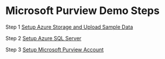 # Microsoft Purview Demo Steps

Step 1 
[Setup Azure Storage and Upload Sample Data](https://github.com/rawatsudhir1/MpurviewVnet/blob/main/documents/Setup_Storage_Upload_Data.pdf)

Step 2
[Setup Azure SQL Server](https://github.com/rawatsudhir1/MpurviewVnet/blob/main/documents/Setup_Azure_SQL_Server.pdf)

Step 3
[Setup Microsoft Purview Account](https://learn.microsoft.com/en-us/azure/purview/create-microsoft-purview-portal)


